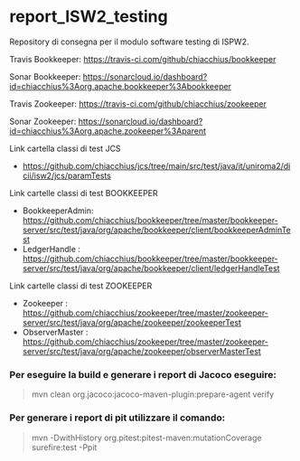 # report_ISW2_testing

Repository di consegna per il modulo software testing di ISPW2.

Travis Bookkeeper: https://travis-ci.com/github/chiacchius/bookkeeper

Sonar Bookkeeper: https://sonarcloud.io/dashboard?id=chiacchius%3Aorg.apache.bookkeeper%3Abookkeeper

Travis Zookeeper: https://travis-ci.com/github/chiacchius/zookeeper

Sonar Zookeeper: https://sonarcloud.io/dashboard?id=chiacchius%3Aorg.apache.zookeeper%3Aparent

Link cartella classi di test JCS 
- https://github.com/chiacchius/jcs/tree/main/src/test/java/it/uniroma2/dicii/isw2/jcs/paramTests  


Link cartelle classi di test BOOKKEEPER  
- BookkeeperAdmin: https://github.com/chiacchius/bookkeeper/tree/master/bookkeeper-server/src/test/java/org/apache/bookkeeper/client/bookkeeperAdminTest
- LedgerHandle : https://github.com/chiacchius/bookkeeper/tree/master/bookkeeper-server/src/test/java/org/apache/bookkeeper/client/ledgerHandleTest

Link cartelle classi di test ZOOKEEPER  
- Zookeeper : https://github.com/chiacchius/zookeeper/tree/master/zookeeper-server/src/test/java/org/apache/zookeeper/zookeeperTest
- ObserverMaster : https://github.com/chiacchius/zookeeper/tree/master/zookeeper-server/src/test/java/org/apache/zookeeper/observerMasterTest

### Per eseguire la build e generare i report di Jacoco eseguire:
>mvn clean org.jacoco:jacoco-maven-plugin:prepare-agent verify

### Per generare i report di pit utilizzare il comando:
>mvn -DwithHistory org.pitest:pitest-maven:mutationCoverage surefire:test -Ppit

